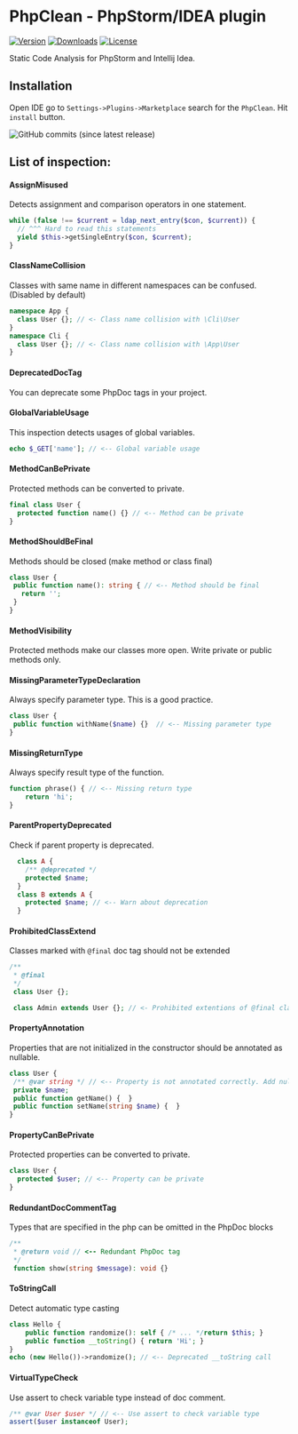# PhpClean - PhpStorm/IDEA plugin  

[![Version](https://img.shields.io/jetbrains/plugin/v/11272.svg?style=flat-square)](https://plugins.jetbrains.com/plugin/11272-phpclean)
[![Downloads](https://img.shields.io/jetbrains/plugin/d/11272.svg?style=flat-square)](https://plugins.jetbrains.com/plugin/11272-phpclean)
[![License](https://img.shields.io/github/license/funivan/PhpClean.svg?style=flat-square)](LICENSE.md)



Static Code Analysis for PhpStorm and Intellij Idea.

## Installation
Open IDE go to `Settings->Plugins->Marketplace` search for the `PhpClean`.
Hit `install` button.

![GitHub commits (since latest release)](https://img.shields.io/github/commits-since/funivan/PhpClean/latest.svg?style=flat-square)



## List of inspection:
<!-- inspections -->
#### AssignMisused
Detects assignment and comparison operators in one statement.
```php
while (false !== $current = ldap_next_entry($con, $current)) {
  // ^^^ Hard to read this statements
  yield $this->getSingleEntry($con, $current);
}
```
#### ClassNameCollision
Classes with same name in different namespaces can be confused.
(Disabled by default)
```php
namespace App {
  class User {}; // <- Class name collision with \Cli\User
}
namespace Cli {
  class User {}; // <- Class name collision with \App\User
}
```
#### DeprecatedDocTag
You can deprecate some PhpDoc tags in your project.
#### GlobalVariableUsage
This inspection detects usages of global variables.
```php
echo $_GET['name']; // <-- Global variable usage
```
#### MethodCanBePrivate
Protected methods can be converted to private.
```php
final class User {
  protected function name() {} // <-- Method can be private
}
```
#### MethodShouldBeFinal
Methods should be closed (make method or class final)
```php
class User {
 public function name(): string { // <-- Method should be final
   return '';
 }
}
```
#### MethodVisibility
Protected methods make our classes more open. Write private or public methods only.
#### MissingParameterTypeDeclaration
Always specify parameter type. This is a good practice.
```php
class User {
 public function withName($name) {}  // <-- Missing parameter type
}
```
#### MissingReturnType
Always specify result type of the function.
```php
function phrase() { // <-- Missing return type
    return 'hi';
}
```
#### ParentPropertyDeprecated
Check if parent property is deprecated.
```php
  class A {
    /** @deprecated */
    protected $name;
  }
  class B extends A {
    protected $name; // <-- Warn about deprecation
  }
```
#### ProhibitedClassExtend
Classes marked with `@final` doc tag should not be extended
```php
/**
 * @final
 */
 class User {};

 class Admin extends User {}; // <- Prohibited extentions of @final class User.
```
#### PropertyAnnotation
Properties that are not initialized in the constructor should be annotated as nullable.
```php
class User {
 /** @var string */ // <-- Property is not annotated correctly. Add null type
 private $name;
 public function getName() {  }
 public function setName(string $name) {  }
}
```
#### PropertyCanBePrivate
Protected properties can be converted to private.
```php
class User {
  protected $user; // <-- Property can be private
}
```
#### RedundantDocCommentTag
Types that are specified in the php can be omitted in the PhpDoc blocks<br>
```php
/**
 * @return void // <-- Redundant PhpDoc tag
 */
 function show(string $message): void {}
```
#### ToStringCall
Detect automatic type casting
```php
class Hello {
    public function randomize(): self { /* ... */return $this; }
    public function __toString() { return 'Hi'; }
}
echo (new Hello())->randomize(); // <-- Deprecated __toString call
```
#### VirtualTypeCheck
Use assert to check variable type instead of doc comment.
```php
/** @var User $user */ // <-- Use assert to check variable type
assert($user instanceof User);
```
